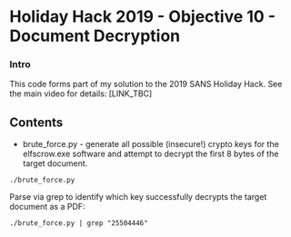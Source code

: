 # Holiday Hack 2019 - Objective 10 - Document Decryption

### Intro
This code forms part of my solution to the 2019 SANS Holiday Hack. See the main video for details: [LINK_TBC]

## Contents
* brute_force.py - generate all possible (insecure!) crypto keys for the elfscrow.exe software and attempt to decrypt the first 8 bytes of the target document.

```
./brute_force.py
```

Parse via grep to identify which key successfully decrypts the target document as a PDF:

```
./brute_force.py | grep "25504446"
```
